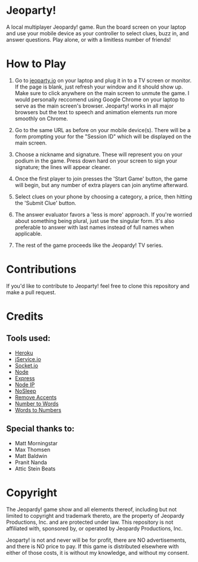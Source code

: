 # Jeoparty!
A local multiplayer Jeopardy! game. Run the board screen on your laptop and use your mobile device as your controller to select clues, buzz in, and answer questions. Play alone, or with a limitless number of friends!

# How to Play

1. Go to [jeoparty.io](http://jeoparty.io) on your laptop and plug it in to a TV screen or monitor. If the page is blank, just refresh your window and it should show up. Make sure to click anywhere on the main screen to unmute the game. I would personally reccomend using Google Chrome on your laptop to serve as the main screen's browser. Jeoparty! works in all major browsers but the text to speech and animation elements run more smoothly on Chrome.

2. Go to the same URL as before on your mobile device(s). There will be a form prompting your for the "Session ID" which will be displayed on the main screen.

3. Choose a nickname and signature. These will represent you on your podium in the game. Press down hard on your screen to sign your signature; the lines will appear cleaner.

4. Once the first player to join presses the 'Start Game' button, the game will begin, but any number of extra players can join anytime afterward.

5. Select clues on your phone by choosing a category, a price, then hitting the 'Submit Clue' button.

6. The answer evaluator favors a 'less is more' approach. If you're worried about something being plural, just use the singular form. It's also preferable to answer with last names instead of full names when applicable.

7. The rest of the game proceeds like the Jeopardy! TV series.

# Contributions

If you'd like to contribute to Jeoparty! feel free to clone this repository and make a pull request.

# Credits
## Tools used:
* [Heroku](https://www.heroku.com)
* [jService.io](http://jservice.io)
* [Socket.io](https://socket.io)
* [Node](https://nodejs.org/en/)
* [Express](https://expressjs.com)
* [Node IP](https://github.com/indutny/node-ip)
* [NoSleep](https://github.com/richtr/NoSleep.js?files=1)
* [Remove Accents](https://github.com/tyxla/remove-accents)
* [Number to Words](https://github.com/marlun78/number-to-words)
* [Words to Numbers](https://github.com/finnfiddle/words-to-numbers)

## Special thanks to:
* Matt Morningstar
* Max Thomsen
* Matt Baldwin
* Pranit Nanda
* Attic Stein Beats

# Copyright
The Jeopardy! game show and all elements thereof, including but not limited to copyright and trademark thereto, are the property of Jeopardy Productions, Inc. and are protected under law. This repository is not affiliated with, sponsored by, or operated by Jeopardy Productions, Inc.

Jeoparty! is not and never will be for profit, there are NO advertisements, and there is NO price to pay. If this game is distributed elsewhere with either of those costs, it is without my knowledge, and without my consent.
